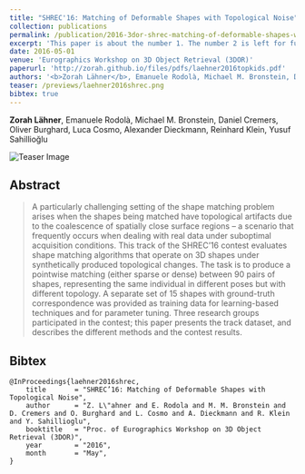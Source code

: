 ```yaml
---
title: "SHREC'16: Matching of Deformable Shapes with Topological Noise"
collection: publications
permalink: /publication/2016-3dor-shrec-matching-of-deformable-shapes-with-topological-noise
excerpt: 'This paper is about the number 1. The number 2 is left for future work.'
date: 2016-05-01
venue: 'Eurographics Workshop on 3D Object Retrieval (3DOR)'
paperurl: 'http://zorah.github.io/files/pdfs/laehner2016topkids.pdf'
authors: '<b>Zorah Lähner</b>, Emanuele Rodolà, Michael M. Bronstein, Daniel Cremers'
teaser: /previews/laehner2016shrec.png
bibtex: true
---
```


<b>Zorah Lähner</b>, Emanuele Rodolà, Michael M. Bronstein, Daniel Cremers, Oliver Burghard, Luca Cosmo, Alexander Dieckmann, Reinhard Klein, Yusuf Sahillioğlu 

<img class="pub_teaser" src="{{ base_path }}/previews/laehner2016shrec.png" alt="Teaser Image" title="teaser" />

## Abstract

> A particularly challenging setting of the shape matching problem arises when the shapes being matched have topological artifacts due to the coalescence of spatially close surface regions – a scenario that frequently occurs when dealing with real data under suboptimal acquisition conditions. This track of the SHREC’16 contest evaluates shape matching algorithms that operate on 3D shapes under synthetically produced topological changes. The task is to produce a pointwise matching (either sparse or dense) between 90 pairs of shapes, representing the same individual in different poses but with different topology. A separate set of 15 shapes with ground-truth correspondence was provided as training data for learning-based techniques and for parameter tuning. Three research groups participated in the contest; this paper presents the track dataset, and describes the different methods and the contest results.

## Bibtex

    @InProceedings{laehner2016shrec,
        title 		= "SHREC’16: Matching of Deformable Shapes with Topological Noise",
        author 		= "Z. L\"ahner and E. Rodola and M. M. Bronstein and D. Cremers and O. Burghard and L. Cosmo and A. Dieckmann and R. Klein and Y. Sahillioglu",
        booktitle 	= "Proc. of Eurographics Workshop on 3D Object Retrieval (3DOR)",
        year 		= "2016",
        month 		= "May",
    }
